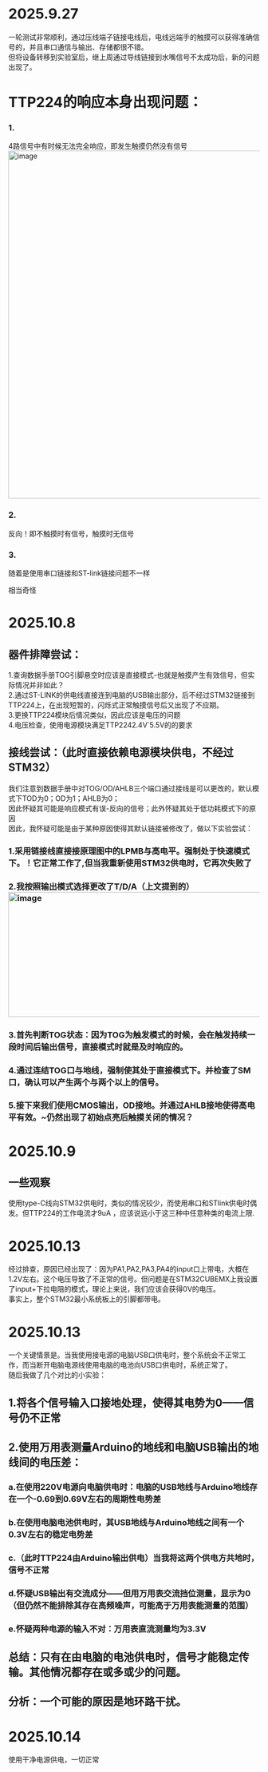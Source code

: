 # 2025.9.27
一轮测试非常顺利，通过压线端子链接电线后，电线远端手的触摸可以获得准确信号的，并且串口通信与输出、存储都很不错。  
但将设备转移到实验室后，继上周通过导线链接到水嘴信号不太成功后，新的问题出现了。  
# TTP224的响应本身出现问题：
### 1.
4路信号中有时候无法完全响应，即发生触摸仍然没有信号  <img width="622" height="696" alt="image" src="https://github.com/user-attachments/assets/f9f502bb-9bca-4810-b1e3-a7edd60514e2" />

### 2. 
反向！即不触摸时有信号，触摸时无信号
### 3.
随着是使用串口链接和ST-link链接问题不一样

相当奇怪  
# 2025.10.8
## 器件排障尝试：
1.查询数据手册TOG引脚悬空时应该是直接模式-也就是触摸产生有效信号，但实际情况并非如此？  
2.通过ST-LINK的供电线直接连到电脑的USB输出部分，后不经过STM32链接到TTP224上，在出现短暂的，闪烁式正常触摸信号后又出现了不应期。  
3.更换TTP224模块后情况类似，因此应该是电压的问题  
4.电压检查，使用电源模块满足TTP2242.4V`5.5V的的要求
## 接线尝试：（此时直接依赖电源模块供电，不经过STM32）
我们注意到数据手册中对TOG/OD/AHLB三个端口通过接线是可以更改的，默认模式下TOD为0；OD为1；AHLB为0；  
因此怀疑其可能是响应模式有误-反向的信号；此外怀疑其处于低功耗模式下的原因  
因此，我怀疑可能是由于某种原因使得其默认链接被修改了，做以下实验尝试：  
### 1.采用链接线直接接原理图中的LPMB与高电平。强制处于快速模式下。！它正常工作了,但当我重新使用STM32供电时，它再次失败了    
### 2.我按照输出模式选择更改了T/D/A（上文提到的）<img width="782" height="250" alt="image" src="https://github.com/user-attachments/assets/6ebc6562-273b-4a3b-8685-81211c487aa6" />

### 3.首先判断TOG状态：因为TOG为触发模式的时候，会在触发持续一段时间后输出信号，直接模式时就是及时响应的。  
### 4.通过连结TOG口与地线，强制使其处于直接模式下。并检查了SM口，确认可以产生两个与两个以上的信号。  
### 5.接下来我们使用CMOS输出，OD接地。并通过AHLB接地使得高电平有效。~仍然出现了初始点亮后触摸关闭的情况？  
# 2025.10.9
## 一些观察
使用type-C线向STM32供电时，类似的情况较少，而使用串口和STlink供电时偶发。但TTP224的工作电流才9uA ，应该说远小于这三种中任意种类的电流上限.
# 2025.10.13
经过排查，原因已经出现了：因为PA1,PA2,PA3,PA4的input口上带电，大概在1.2V左右。这个电压导致了不正常的信号。但问题是在STM32CUBEMX上我设置了input+下拉电阻的模式，理论上来说，我们应该会获得0V的电压。  
事实上，整个STM32最小系统板上的引脚都带电。
# 2025.10.13
一个关键情景是。当我使用接电源的电脑USB口供电时，整个系统会不正常工作，而当断开电脑电源线使用电脑的电池向USB口供电时，系统正常了。  
随后我做了几个对比的小实验：  
## 1.将各个信号输入口接地处理，使得其电势为0——信号仍不正常  
## 2.使用万用表测量Arduino的地线和电脑USB输出的地线间的电压差：
  ### a.在使用220V电源向电脑供电时：电脑的USB地线与Arduino地线存在一个-0.69到0.69V左右的周期性电势差  
  ### b.在使用电脑电池供电时，其USB地线与Arduino地线之间有一个0.3V左右的稳定电势差
  ### c.（此时TTP224由Arduino输出供电）当我将这两个供电方共地时，信号不正常
  ### d.怀疑USB输出有交流成分——但用万用表交流挡位测量，显示为0（但仍然不能排除其存在高频噪声，可能高于万用表能测量的范围）
  ### e.怀疑两种电源的输入不对：万用表直流测量均为3.3V
## 总结：只有在由电脑的电池供电时，信号才能稳定传输。其他情况都存在或多或少的问题。
## 分析：一个可能的原因是地环路干扰。
# 2025.10.14 
使用干净电源供电，一切正常
